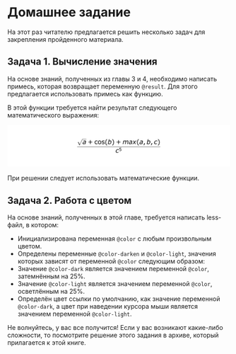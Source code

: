 # Домашнее задание

На этот раз читателю предлагается решить несколько задач для закрепления пройденного материала.




## Задача 1. Вычисление значения

На основе знаний, полученных из главы 3 и 4, необходимо написать примесь, которая возвращает переменную `@result`. Для этого предлагается использовать примесь как функцию.

В этой функции требуется найти результат следующего математического выражения:

![](../images/chapter_4_homework_1.png)

При решении следует использовать математические функции.




## Задача 2. Работа с цветом

На основе знаний, полученных в этой главе, требуется написать less-файл, в котором:

 * Инициализирована переменная `@color` с любым произвольным цветом.
 * Определены переменные `@color-darken` и `@color-light`, значения которых зависят от переменной `@color` следующим образом:
  * Значение `@color-dark` является значением переменной `@color`, затемнённым на 25%.
  * Значение `@color-light` является значением переменной `@color`, осветлённым на 25%.
 * Определён цвет ссылки по умолчанию, как значение переменной `@color-dark`, а цвет при наведении курсора мыши является значением переменной `@color-light`.

Не волнуйтесь, у вас все получится! Если у вас возникают какие-либо сложности,
то посмотрите решение этого задания в архиве, который прилагается к этой
книге.
